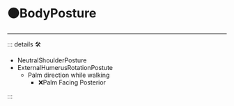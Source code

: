 # 🟠<motor>BodyPosture</motor>

---

<!-- =================================================== -->
<!-- =================================================== -->
<!-- =================================================== -->
<!-- =================================================== -->
<!-- =================================================== -->
::: details 🛠

- NeutralShoulderPosture
- ExternalHumerusRotationPostute
    - Palm direction while walking
        - ❌<error>Palm Facing Posterior</error>

:::
